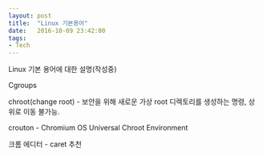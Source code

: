 ```yaml
---
layout: post
title:  "Linux 기본용어"
date:   2016-10-09 23:42:00
tags:
- Tech
---
```


Linux 기본 용어에 대한 설명(작성중)


Cgroups


chroot(change root) - 보안을 위해 새로운 가상 root 디렉토리를 생성하는 명령, 상위로 이동 불가능.


crouton - Chromium OS Universal Chroot Environment



크롬 에디터 - caret 추천

